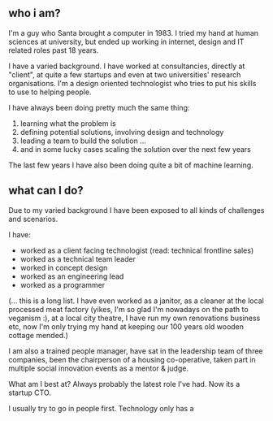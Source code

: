 ## who i am?

I'm a guy who Santa brought a computer in 1983. I tried my hand at human sciences at university, but ended up working in internet, design and IT related roles past 18 years.

I have a varied background. I have worked at consultancies, directly at "client", at quite a few startups and even at two universities' research organisations. I'm a design oriented technologist who tries to put his skills to use to helping people.

I have always been doing pretty much the same thing:

1) learning what the problem is
2) defining potential solutions, involving design and technology
3) leading a team to build the solution
...
4) and in some lucky cases scaling the solution over the next few years

The last few years I have also been doing quite a bit of machine learning.


## what can I do?

Due to my varied background I have been exposed to all kinds of challenges and scenarios.

I have:

- worked as a client facing technologist (read: technical frontline sales)
- worked as a technical team leader
- worked in concept design
- worked as an engineering lead
- worked as a programmer

(... this is a long list. I have even worked as a janitor, as a cleaner at the local processed meat factory (yikes, I'm so glad I'm nowadays on the path to veganism :), at a local city theatre, I have run my own renovations business etc, now I'm only trying my hand at keeping our 100 years old wooden cottage mended.)

I am also a trained people manager, have sat in the leadership team of three companies, been the chairperson of a housing co-operative, taken part in multiple social innovation events as a mentor & judge.

What am I best at? Always probably the latest role I've had. Now its a startup CTO.

I usually try to go in people first. Technology only has a 

